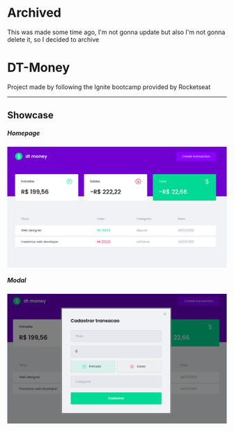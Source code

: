 # Archived

This was made some time ago, I'm not gonna update but also I'm not gonna delete it, so I decided to archive

# DT-Money

<p>Project made by following the Ignite bootcamp provided by Rocketseat</p>
<hr/>

## Showcase

##### Homepage

<img align="center"  src="assets/homepage.png" />

##### Modal
<img align="center" src="assets/modal.png" />
